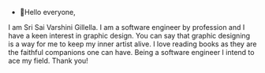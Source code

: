 - 👋Hello everyone,

I am Sri Sai Varshini Gillella. 
I am a software engineer by profession and I have a keen interest in graphic design. You can say that graphic designing is a way for me to keep my inner artist alive. 
I love reading books as they are the faithful companions one can have. Being a software engineer I intend to ace my field.
Thank you!


